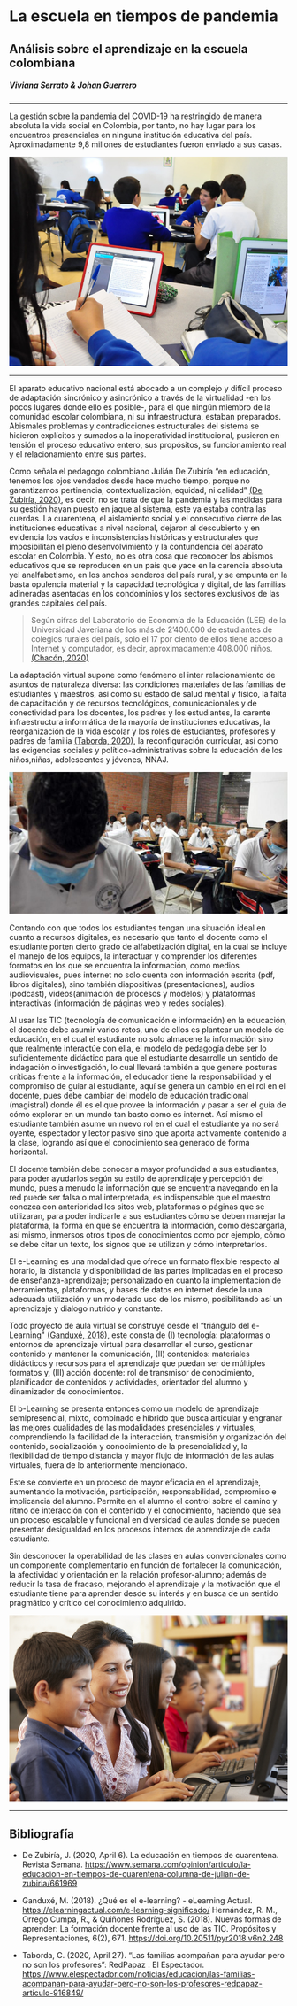 # **La escuela en tiempos de pandemia**
## Análisis sobre el aprendizaje en la escuela colombiana  
##### Viviana Serrato & Johan Guerrero
___
La gestión sobre la pandemia del COVID-19 ha restringido de manera absoluta la vida social en Colombia, por tanto, no hay lugar para los
encuentros presenciales en ninguna institución educativa del país. Aproximadamente 9,8 millones de estudiantes fueron enviado a sus
casas. 

![Tomdado del Espectador](https://raw.githubusercontent.com/Licjohan1/educacionenpandemia/master/CLASE.jpg) 
___

El aparato educativo nacional está abocado a un complejo y difícil proceso de adaptación sincrónico y asincrónico a través de la
virtualidad -en los pocos lugares donde ello es posible-, para el que ningún miembro de la comunidad escolar colombiana, ni su
infraestructura, estaban preparados. Abismales problemas y contradicciones estructurales del sistema se hicieron explícitos y sumados a
la inoperatividad institucional, pusieron en tensión el proceso educativo entero, sus propósitos, su funcionamiento real y el
relacionamiento entre sus partes.

Como señala el pedagogo colombiano Julián De Zubiría “en educación, tenemos los ojos vendados desde hace mucho tiempo, porque no
garantizamos pertinencia, contextualización, equidad, ni calidad” [(De Zubiría, 2020)](https://www.semana.com/opinion/articulo/la-educacion-en-tiempos-de-cuarentena-columna-de-julian-de-zubiria/661969), es decir, no se trata de que la pandemia y las
medidas para su gestión hayan puesto en jaque al sistema, este ya estaba contra las cuerdas. La cuarentena, el aislamiento
social y el consecutivo cierre de las instituciones educativas a nivel nacional, dejaron al descubierto y en evidencia los vacíos e
inconsistencias históricas y estructurales que imposibilitan el pleno desenvolvimiento y la contundencia del aparato escolar en
Colombia. Y esto, no es otra cosa que reconocer los abismos educativos que se reproducen en un país que yace en la carencia absoluta yel
analfabetismo, en los anchos senderos del país rural, y se empunta en la basta opulencia material y la capacidad tecnológica y digital,
de las familias adineradas asentadas en los condominios y los sectores exclusivos de las grandes capitales del país.

> Según cifras del Laboratorio de Economía de la Educación (LEE) de la Universidad Javeriana de los más de 2’400.000 de estudiantes de
colegios rurales del país, solo el 17 por ciento de ellos tiene acceso a Internet y computador, es decir, aproximadamente 408.000 niños.
[(Chacón, 2020)](https://www.eltiempo.com/vida/educacion/solo-el-17-de-los-estudiantes-rurales-tiene-internet-y-computador-495684) 

La adaptación virtual supone como fenómeno el inter relacionamiento de asuntos de naturaleza diversa: las condiciones materiales de las
familias de estudiantes y maestros, así como su estado de salud mental y físico, la falta de capacitación y de recursos tecnológicos,
comunicacionales y de conectividad para los docentes, los padres y los estudiantes, la carente infraestructura informática de la mayoría
de instituciones educativas, la reorganización de la vida escolar y los roles de estudiantes, profesores y padres de familia [(Taborda,
2020)](https://www.elespectador.com/noticias/educacion/las-familias-acompanan-para-ayudar-pero-no-son-los-profesores-redpapaz-articulo916849/), la reconfiguración curricular, así como las exigencias sociales y político-administrativas sobre la educación de los
niños,niñas, adolescentes y jóvenes, NNAJ.

![Tomdado de El Heraldo](https://raw.githubusercontent.com/Licjohan1/educacionenpandemia/master/CLASE%203.jpg) 

Contando con que todos los estudiantes tengan una situación ideal en cuanto a recursos digitales,  es necesario que tanto el docente
como el estudiante porten cierto grado de alfabetización digital, en la cual se incluye el manejo de los equipos, la interactuar y comprender los
diferentes formatos en los que se encuentra la información, como medios audiovisuales, pues internet no solo cuenta con información
escrita (pdf, libros digitales), sino también diapositivas (presentaciones), audios (podcast), videos(animación de procesos y modelos) y plataformas interactivas (información de páginas web y redes sociales). 

Al usar las TIC (tecnología de comunicación e información) en la educación, el docente debe asumir varios retos, uno de ellos es
plantear un modelo de educación, en el cual el estudiante no solo almacene la información sino que realmente interactúe con ella, el
modelo de pedagogía debe ser lo suficientemente didáctico para que el estudiante desarrolle un sentido de indagación o investigación, lo
cual llevará también a que genere posturas críticas frente a la información, el educador tiene la responsabilidad y el compromiso de
guiar al estudiante, aquí se genera un cambio en el rol en el docente, pues debe cambiar del modelo de educación tradicional (magistral)
donde él es el que provee la información y pasar a ser el guía de cómo explorar en un mundo tan basto como es internet. Así mismo el
estudiante también asume un nuevo rol en el cual el estudiante ya no será oyente, espectador y lector pasivo sino que aporta activamente
contenido a la clase, logrando así que el conocimiento sea generado de forma horizontal. 

El docente también debe conocer a mayor profundidad a sus estudiantes, para poder ayudarlos según su estilo de aprendizaje y percepción
del mundo, pues a menudo la información que se encuentra navegando en la red puede ser falsa o mal interpretada, es indispensable que el
maestro conozca con anterioridad los sitos web, plataformas o páginas que se utilizaran, para poder indicarle a sus estudiantes cómo se
deben manejar la plataforma, la forma en que se encuentra la información, como descargarla, así mismo, inmersos otros tipos de
conocimientos como por ejemplo, cómo se debe citar un texto, los signos que se utilizan y cómo interpretarlos. 

El e-Learning es una modalidad que ofrece un formato flexible respecto al horario, la distancia y disponibilidad de las partes
implicadas en el proceso de enseñanza-aprendizaje; personalizado en cuanto la implementación de herramientas, plataformas, y bases de
datos en internet desde la una adecuada utilización y un moderado uso de los mismo, posibilitando así un aprendizaje y dialogo nutrido y
constante.

Todo proyecto de aula virtual se construye desde el “triángulo del e-Learning" [(Ganduxé, 2018)](https://elearningactual.com/e-learning-significado/), este consta de (I) tecnología: plataformas o entornos de aprendizaje virtual para desarrollar el curso, gestionar
contenido y mantener la comunicación, (II) contenidos: materiales didácticos y recursos para el aprendizaje que puedan ser de múltiples
formatos y, (III) acción docente: rol de transmisor de conocimiento, planificador de contenidos y actividades, orientador del alumno y
dinamizador de conocimientos.

El b-Learning se presenta entonces como un modelo de aprendizaje semipresencial, mixto, combinado e híbrido que busca articular y
engranar las mejores cualidades de las modalidades presenciales y virtuales, comprendiendo la facilidad de la interacción, transmisión y
organización del contenido, socialización y conocimiento de la presencialidad y, la flexibilidad de tiempo distancia y mayor flujo de
información de las aulas virtuales, fuera de lo anteriormente mencionado. 

Este se convierte en un proceso de mayor eficacia en el aprendizaje, aumentando la motivación, participación, responsabilidad,
compromiso e implicancia del alumno. Permite en el alumno el control sobre el camino y ritmo de interacción con el contenido y el
conocimiento, haciendo que sea un proceso escalable y funcional en diversidad de aulas donde se pueden presentar desigualdad en los
procesos internos de aprendizaje de cada estudiante.

Sin desconocer la operabilidad de las clases en aulas convencionales como un componente complementario en función de fortalecer la
comunicación, la afectividad y orientación en la relación profesor-alumno; además de reducir la tasa de fracaso, mejorando el
aprendizaje y la motivación que el estudiante tiene para aprender desde su interés y en busca de un sentido pragmático y crítico del
conocimiento adquirido.

![](https://raw.githubusercontent.com/Licjohan1/educacionenpandemia/master/CLASE%204.jpg)
___

## Bibliografía 

* De Zubiría, J. (2020, April 6). La educación en tiempos de cuarentena. Revista Semana. https://www.semana.com/opinion/articulo/la-educacion-en-tiempos-de-cuarentena-columna-de-julian-de-zubiria/661969

* Ganduxé, M. (2018). ¿Qué es el e-learning? - eLearning Actual. https://elearningactual.com/e-learning-significado/
Hernández, R. M., Orrego Cumpa, R., & Quiñones Rodríguez, S. (2018). Nuevas formas de aprender: La formación docente frente al uso de
las TIC. Propósitos y Representaciones, 6(2), 671. https://doi.org/10.20511/pyr2018.v6n2.248

* Taborda, C. (2020, April 27). “Las familias acompañan para ayudar pero no son los profesores”: RedPapaz . El Espectador. https://www.elespectador.com/noticias/educacion/las-familias-acompanan-para-ayudar-pero-no-son-los-profesores-redpapaz-articulo-916849/

